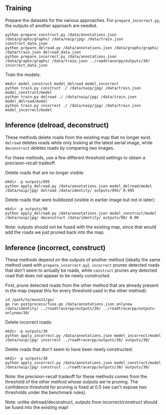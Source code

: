 Training
--------

Prepare the datasets for the various approaches.
For `prepare_incorrect.py`, the outputs of another approach are needed.

	python prepare_construct.py /data/annotations.json /data/graphs/graphs/ /data/naip/jpg/ /data/train.json construct_data.json
	python prepare_delroad.py /data/annotations.json /data/graphs/graphs/ /data/train.json delroad_data.json
	python prepare_incorrect.py /data/annotations.json /data/graphs/graphs/ /data/train.json ../roadtracerpp/outputs/30/ incorrect_data.json

Train the models:

	mkdir model_construct model_delroad model_incorrect
	python train.py construct ./ /data/naip/jpg/ /data/train.json model_construct/model
	python train.py delroad ./ /data/naip/jpg/ /data/train.json model_delroad/model
	python train.py incorrect ./ /data/naip/jpg/ /data/train.json model_incorrect/model

Inference (delroad, deconstruct)
--------------------------------

These methods delete roads from the existing map that no longer exist.
`delroad` deletes roads while only looking at the latest aerial image,
while `deconstruct` deletes roads by comparing two images.

For these methods, use a few different threshold settings to obtain a precision-recall tradeoff.

Delete roads that are no longer visible:

	mkdir -p outputs/995
	python apply_delroad.py /data/annotations.json model_delroad/model /data/naip/jpg/ delroad /data/identity/ outputs/995/ 0.995

Delete roads that were bulldozed (visible in earlier image but not in later):

	mkdir -p outputs/90
	python apply_delroad.py /data/annotations.json model_construct/model /data/naip/jpg/ deconstruct /data/identity/ outputs/90/ 0.90

Note: outputs should not be fused with the existing map, since that would add the roads we just pruned back into the map.

Inference (incorrect, construct)
--------------------------------

These methods depend on the outputs of another method (ideally the same method
used with `prepare_incorrect.py`). `incorrect` prunes detected roads that don't
seem to actually be roads, while `construct` prunes any detected road that does
not appear to be newly constructed.

First, prune detected roads from the other method that are already present in the map
(repeat this for every threshold used in the other method):

	cd /path/to/muno21/go/
	go run postprocess/fuse.go /data/annotations.json onlynew /data/identity/ ../roadtracerpp/outputs/30/ ../roadtracerpp/outputs-onlynew/30/

Delete incorrect roads:

	mkdir -p outputs/30
	python apply_incorrect.py /data/annotations.json model_incorrect/model /data/naip/jpg/ incorrect ../roadtracerpp/outputs/30/ outputs/30/

Delete roads that don't seem to have been newly constructed:

	mkdir -p outputs/30
	python apply_incorrect.py /data/annotations.json model_construct/model /data/naip/jpg/ construct ../roadtracerpp/outputs/30/ outputs/30/

Note: the precision-recall tradeoff for these methods comes from the threshold of the other method whose outputs we're pruning.
The confidence threshold for pruning is fixed at 0.5 (we can't expose two thresholds under the benchmark rules).

Note: unlike delroad/deconstruct, outputs from incorrect/construct should be fused into the existing map!
